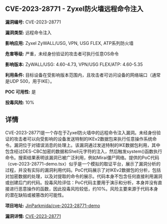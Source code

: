 ## CVE-2023-28771 - Zyxel防火墙远程命令注入

**漏洞编号:** CVE-2023-28771

**漏洞类型:** 远程命令注入

**影响应用:** Zyxel ZyWALL/USG, VPN, USG FLEX, ATP系列防火墙

**危害等级:** 严重，未经身份验证的攻击者可执行任意OS命令

**影响版本:** ZyWALL/USG: 4.60-4.73, VPN/USG FLEX/ATP: 4.60-5.35

**利用条件:** 目标设备在受影响版本范围内，且攻击者可访问设备的网络端口（通常是UDP 500，用于IKE）。

**POC 可用性:** 是

**投毒风险:** 10%

## 详情

CVE-2023-28771是一个存在于Zyxel防火墙中的远程命令注入漏洞。未经身份验证的攻击者可以向受影响的设备发送特制的IKEv2数据包来执行任意操作系统命令。漏洞位于对错误消息的处理上。该漏洞通过发送特制的IKE数据包利用，其中包含经过DES-CBC加密的数据和Shell元字符的注入，然后触发system()函数执行命令。搜索结果表明该漏洞已被广泛利用，例如Mirai僵尸网络。提供的PoC代码（cve-2023-28771-demo.tsx）似乎是一个模拟的取证平台，展示了漏洞分析的过程，并没有实际的漏洞利用代码。PoC代码展示了对IKEv2数据包的分析，包括对加密数据的处理，以及对提取的命令的展示。代码本身不包含任何直接利用漏洞或创建后门的代码。投毒风险评估：PoC代码主要用于演示和分析，本身并没有直接进行恶意操作的函数，因此投毒风险较低，约10%。风险主要来源于代码本身的潜在缺陷或被篡改的可能性。

**项目地址:** [JinParkmida/cve-2023-28771-demo](https://github.com/JinParkmida/cve-2023-28771-demo)

**漏洞详情:** [CVE-2023-28771](https://nvd.nist.gov/vuln/detail/CVE-2023-28771)